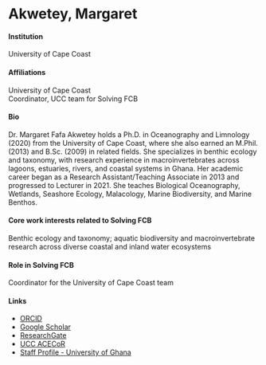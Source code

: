 # Akwetey, Margaret

#### Institution

University of Cape Coast

#### Affiliations

University of Cape Coast\
Coordinator, UCC team for Solving FCB

#### Bio

Dr. Margaret Fafa Akwetey holds a Ph.D. in Oceanography and Limnology (2020) from the University of Cape Coast, where she also earned an M.Phil. (2013) and B.Sc. (2009) in related fields. She specializes in benthic ecology and taxonomy, with research experience in macroinvertebrates across lagoons, estuaries, rivers, and coastal systems in Ghana. Her academic career began as a Research Assistant/Teaching Associate in 2013 and progressed to Lecturer in 2021. She teaches Biological Oceanography, Wetlands, Seashore Ecology, Malacology, Marine Biodiversity, and Marine Benthos.

#### Core work interests related to Solving FCB

Benthic ecology and taxonomy; aquatic biodiversity and macroinvertebrate research across diverse coastal and inland water ecosystems

#### Role in Solving FCB

Coordinator for the University of Cape Coast team

#### Links

* [ORCID](https://orcid.org/0000-0002-4821-5604)
* [Google Scholar](https://scholar.google.com/citations?user=F-OylZUAAAAJ)
* [ResearchGate](https://www.researchgate.net/profile/Margaret-Akwetey)
* [UCC ACECoR](https://acecost.ucc.edu.gh/users/margaret-fafa-awushie-akwetey-phd)
* [Staff Profile - University of Ghana](https://www.ug.edu.gh/sociology/staff/dr-margaret-akwetey)
